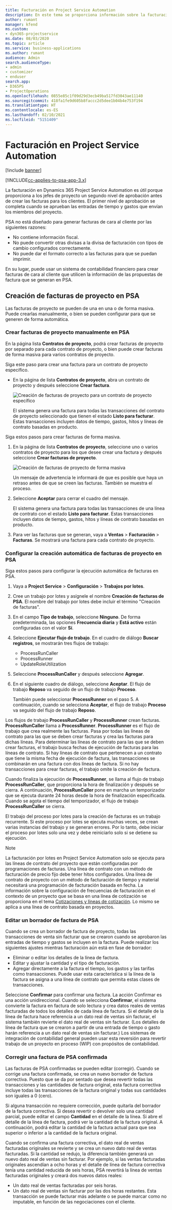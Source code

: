 ```yaml
---
title: Facturación en Project Service Automation
description: En este tema se proporciona información sobre la facturación.
author: rumant
manager: kfend
ms.custom:
- dyn365-projectservice
ms.date: 08/03/2020
ms.topic: article
ms.service: business-applications
ms.author: rumant
audience: Admin
search.audienceType:
- admin
- customizer
- enduser
search.app:
- D365PS
- ProjectOperations
ms.openlocfilehash: 0855e85c1f09d29d3ecb49ba517fd3043ae11140
ms.sourcegitcommit: 418fa1fe9d605b8faccc2d5dee1b04b4e753f194
ms.translationtype: HT
ms.contentlocale: es-ES
ms.lasthandoff: 02/10/2021
ms.locfileid: "5151409"
---
```

# <a name="invoicing-in-project-service-automation"></a>Facturación en Project Service Automation

[!include [banner](../includes/psa-now-project-operations.md)]

[!INCLUDE[cc-applies-to-psa-app-3.x](../includes/cc-applies-to-psa-app-3x.md)]

La facturación en Dynamics 365 Project Service Automation es útil porque proporciona a los jefes de proyecto un segundo nivel de aprobación antes de crear las facturas para los clientes. El primer nivel de aprobación se completa cuando se aprueban las entradas de tiempo y gastos que envían los miembros del proyecto.

PSA no está diseñado para generar facturas de cara al cliente por las siguientes razones:

- No contiene información fiscal.
- No puede convertir otras divisas a la divisa de facturación con tipos de cambio configurados correctamente.
- No puede dar el formato correcto a las facturas para que se puedan imprimir.

En su lugar, puede usar un sistema de contabilidad financiero para crear facturas de cara al cliente que utilicen la información de las propuestas de factura que se generan en PSA.

## <a name="creating-project-invoices-in-psa"></a>Creación de facturas de proyecto en PSA

Las facturas de proyecto se pueden de una en una o de forma masiva. Puede crearlas manualmente, o bien se pueden configurar para que se generen de forma automática.

### <a name="manually-create-project-invoices-in-psa"></a>Crear facturas de proyecto manualmente en PSA

En la página lista **Contratos de proyecto**, podrá crear facturas de proyecto por separado para cada contrato de proyecto, o bien puede crear facturas de forma masiva para varios contratos de proyecto.

Siga este paso para crear una factura para un contrato de proyecto específico.

- En la página de lista **Contratos de proyecto**, abra un contrato de proyecto y después seleccione **Crear factura**.

    ![Creación de facturas de proyecto para un contrato de proyecto específico](media/CreateProjectInvoicesOneByOne.png)

    El sistema genera una factura para todas las transacciones del contrato de proyecto seleccionado que tienen el estado **Listo para facturar**. Estas transacciones incluyen datos de tiempo, gastos, hitos y líneas de contrato basadas en producto.

Siga estos pasos para crear facturas de forma masiva.

1. En la página de lista **Contratos de proyecto**, seleccione uno o varios contratos de proyecto para los que desee crear una factura y después seleccione **Crear facturas de proyecto**.

    ![Creación de facturas de proyecto de forma masiva](media/CreateProjectInvoicesBulk.png)

    Un mensaje de advertencia le informará de que es posible que haya un retraso antes de que se creen las facturas. También se muestra el proceso.

2. Seleccione **Aceptar** para cerrar el cuadro del mensaje.

    El sistema genera una factura para todas las transacciones de una línea de contrato con el estado **Listo para facturar**. Estas transacciones incluyen datos de tiempo, gastos, hitos y líneas de contrato basadas en producto.

3. Para ver las facturas que se generan, vaya a **Ventas** \> **Facturación** \> **Facturas**. Se mostrará una factura para cada contrato de proyecto.

### <a name="set-up-automated-creation-of-project-invoices-in-psa"></a>Configurar la creación automática de facturas de proyecto en PSA

Siga estos pasos para configurar la ejecución automática de facturas en PSA.

1. Vaya a **Project Service** \> **Configuración** \> **Trabajos por lotes**.
2. Cree un trabajo por lotes y asígnele el nombre **Creación de facturas de PSA**. El nombre del trabajo por lotes debe incluir el término "Creación de facturas".
3. En el campo **Tipo de trabajo**, seleccione **Ninguno**. De forma predeterminada, las opciones **Frecuencia diaria** y **Está activo** están configuradas con el valor **Sí**.
4. Seleccione **Ejecutar flujo de trabajo**. En el cuadro de diálogo **Buscar registros**, se mostrarán tres flujos de trabajo:

    - ProcessRunCaller
    - ProcessRunner
    - UpdateRoleUtilization

5. Seleccione **ProcessRunCaller** y después seleccione **Agregar**.
6. En el siguiente cuadro de diálogo, seleccione **Aceptar**. El flujo de trabajo **Reposo** va seguido de un flujo de trabajo **Proceso**.

    También puede seleccionar **ProcessRunner** en el paso 5. A continuación, cuando se selecciona **Aceptar**, el flujo de trabajo **Proceso** va seguido del flujo de trabajo **Reposo**.

Los flujos de trabajo **ProcessRunCaller** y **ProcessRunner** crean facturas. **ProcessRunCaller** llama a **ProcessRunner**. **ProcessRunner** es el flujo de trabajo que crea realmente las facturas. Pasa por todas las líneas de contrato para las que se deben crear facturas y crea las facturas para dichas líneas. Para determinar las líneas de contrato para las que se deben crear facturas, el trabajo busca fechas de ejecución de facturas para las líneas de contrato. Si hay líneas de contrato que pertenecen a un contrato que tiene la misma fecha de ejecución de factura, las transacciones se combinarán en una factura con dos líneas de factura. Si no hay transacciones para crear facturas, el trabajo omite la creación de factura.

Cuando finaliza la ejecución de **ProcessRunner**, se llama al flujo de trabajo **ProcessRunCaller**, que proporciona la hora de finalización y después se cierra. A continuación, **ProcessRunCaller** pone en marcha un temporizador que se ejecuta durante 24 horas desde la hora de finalización especificada. Cuando se agota el tiempo del temporizador, el flujo de trabajo **ProcessRunCaller** se cierra.

El trabajo del proceso por lotes para la creación de facturas es un trabajo recurrente. Si este proceso por lotes se ejecuta muchas veces, se crean varias instancias del trabajo y se generan errores. Por lo tanto, debe iniciar el proceso por lotes solo una vez y debe reiniciarlo solo si se detiene su ejecución.

> [!NOTE]
> La facturación por lotes en Project Service Automation solo se ejecuta para las líneas de contrato del proyecto que están configuradas por programaciones de facturas. Una línea de contrato con un método de facturación de precio fijo debe tener hitos configurados. Una línea de contrato de proyecto con un método de facturación de tiempo y material necesitará una programación de facturación basada en fecha. La información sobre la configuración de frecuencias de facturación en el contexto de un proyecto que se basa en una línea de cotización se proporciona en el tema [Cotizaciones y líneas de cotización](basic-quote-lines.md#invoice-schedule). Lo mismo se aplica a una línea de contrato basada en proyectos.      
 
### <a name="edit-a-draft-psa-invoice"></a>Editar un borrador de factura de PSA

Cuando se crea un borrador de factura de proyecto, todas las transacciones de venta sin facturar que se crearon cuando se aprobaron las entradas de tiempo y gastos se incluyen en la factura. Puede realizar los siguientes ajustes mientras facturación aún está en fase de borrador:

- Eliminar o editar los detalles de la línea de factura.
- Editar y ajustar la cantidad y el tipo de facturación.
- Agregar directamente a la factura el tiempo, los gastos y las tarifas como transacciones. Puede usar esta característica si la línea de la factura se asigna a una línea de contrato que permita estas clases de transacciones.

Seleccione **Confirmar** para confirmar una factura. La acción Confirmar es una acción unidireccional. Cuando se selecciona **Confirmar**, el sistema convierte la factura en factura de solo lectura y crea datos reales de ventas facturadas de todos los detalles de cada línea de factura. Si el detalle de la línea de factura hace referencia a un dato real de ventas sin facturar, el sistema también revierte el dato real de ventas sin facturar. (Los detalles de línea de factura que se crearon a partir de una entrada de tiempo o gasto harán referencia a un dato real de ventas sin facturar.) Los sistemas de integración de contabilidad general pueden usar esta reversión para revertir trabajo de un proyecto en proceso (WIP) con propósitos de contabilidad.

### <a name="correct-a-confirmed-psa-invoice"></a>Corregir una factura de PSA confirmada

Las facturas de PSA confirmadas se pueden editar (corregir). Cuando se corrige una factura confirmada, se crea un nuevo borrador de factura correctiva. Puesto que se da por sentado que desea revertir todas las transacciones y las cantidades de factura original, esta factura correctiva incluye todas las transacciones de la factura original y todas sus cantidades son iguales a 0 (cero).

Si alguna transacción no requiere corrección, puede quitarla del borrador de la factura correctiva. Si desea revertir o devolver solo una cantidad parcial, puede editar el campo **Cantidad** en el detalle de la línea. Si abre el detalle de la línea de factura, podrá ver la cantidad de la factura original. A continuación, podrá editar la cantidad de la factura actual para que sea superior o inferior a la cantidad de la factura original.

Cuando se confirma una factura correctiva, el dato real de ventas facturadas originales se revierte y se crea un nuevo dato real de ventas facturadas. Si la cantidad se redujo, la diferencia también generará un nuevo dato real de ventas sin facturar. Por ejemplo, si las ventas facturadas originales ascendían a ocho horas y el detalle de línea de factura correctiva tenía una cantidad reducida de seis horas, PSA revertirá la línea de ventas facturadas originales y creará dos nuevos datos reales:

- Un dato real de ventas facturadas por seis horas.
- Un dato real de ventas sin facturar por las dos horas restantes. Esta transacción se puede facturar más adelante o se puede marcar como no imputable, en función de las negociaciones con el cliente.
